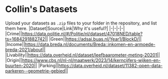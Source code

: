 # Collin's Datasets
Upload your datasets as `.zip` files to your folder in the repository, and list them here.
|Dataset|Source|Link|Why it's useful?|
|-|-|-|-|
|Crime||https://data.politie.nl/#/Politie/nl/dataset/47018NED/table?ts=1684291882742||
|Green||https://adsai.buas.nl/Year1/BlockD/||
|Income||https://data.breda.nl/documents/Breda::inkomen-en-armoede-breda-2021/about||
|Livability||https://data.overheid.nl/dataset/leefbaarometer-meting-20201||
|Origin||https://www.cbs.nl/nl-nl/maatwerk/2023/14/kerncijfers-wijken-en-buurten-2020||
|Parking||https://data.overheid.nl/dataset/11382-open-data-parkeren--geometrie-gebied||